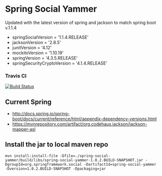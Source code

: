 # Spring Social Yammer

Updated with the latest version of spring and jackson to match spring boot v.1.1.4

- springSocialVersion = '1.1.4.RELEASE'
- jacksonVersion = '2.8.5'
- junitVersion = '4.12'
- mockitoVersion = '1.10.19'
- springVersion = '4.3.5.RELEASE'
- springSecurityCryptoVersion = '4.1.4.RELEASE'

### Travis CI

[![Build Status](https://travis-ci.org/emeraldjava/spring-social-yammer.svg?branch=master)](https://travis-ci.org/emeraldjava/spring-social-yammer)

## Current Spring

- http://docs.spring.io/spring-boot/docs/current/reference/html/appendix-dependency-versions.html
- https://mvnrepository.com/artifact/org.codehaus.jackson/jackson-mapper-asl

## Install the jar to local maven repo

```
mvn install:install-file -Dfile=./spring-social-yammer/build/libs/spring-social-yammer-1.0.2.BUILD-SNAPSHOT.jar -DgroupId=org.springframework.social -DartifactId=spring-social-yammer -Dversion=1.0.2.BUILD-SNAPSHOT -Dpackaging=jar
```